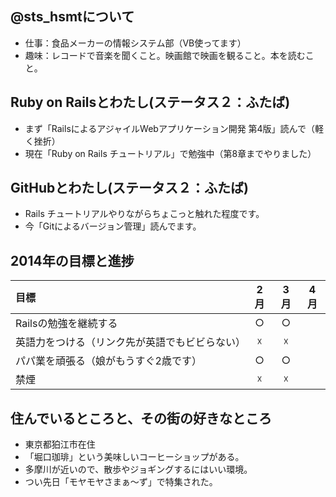 ## @sts_hsmtについて  
* 仕事：食品メーカーの情報システム部（VB使ってます）  
* 趣味：レコードで音楽を聞くこと。映画館で映画を観ること。本を読むこと。

## Ruby on Railsとわたし(ステータス２：ふたば)  
* まず「RailsによるアジャイルWebアプリケーション開発 第4版」読んで（軽く挫折）  
* 現在「Ruby on Rails チュートリアル」で勉強中（第8章までやりました）  

## GitHubとわたし(ステータス２：ふたば)
* Rails チュートリアルやりながらちょこっと触れた程度です。  
* 今「Gitによるバージョン管理」読んでます。

## 2014年の目標と進捗
| 目標 | 2月 | 3月 | 4月 |
|:-----------|:------------:|:------------:|:------------:|
| Railsの勉強を継続する | ○ | ○ |
| 英語力をつける（リンク先が英語でもビビらない）| ☓ | ☓ |
| パパ業を頑張る（娘がもうすぐ2歳です） | ○ | ○ | 
| 禁煙 | ☓ | ☓ | 

## 住んでいるところと、その街の好きなところ
* 東京都狛江市在住
* 「堀口珈琲」という美味しいコーヒーショップがある。
* 多摩川が近いので、散歩やジョギングするにはいい環境。
* つい先日「モヤモヤさまぁ～ず」で特集された。

